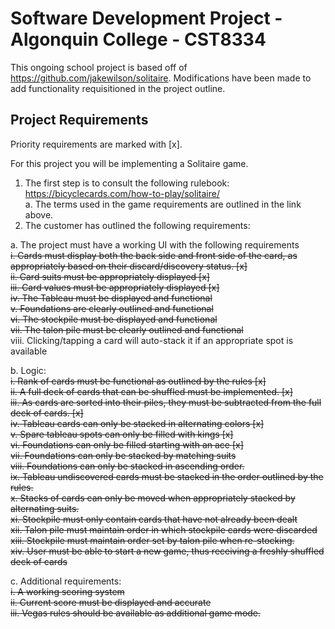 # Software Development Project - Algonquin College - CST8334

This ongoing school project is based off of https://github.com/jakewilson/solitaire. Modifications have been made to add functionality requisitioned in the project outline.

## Project Requirements

Priority requirements are marked with [x].  
  
For this project you will be implementing a Solitaire game.  
1.	The first step is to consult the following rulebook: https://bicyclecards.com/how-to-play/solitaire/  
  a.	The terms used in the game requirements are outlined in the link above.  
2.	The customer has outlined the following requirements:  
 
  a.	The project must have a working UI with the following requirements  
    ~~i.	Cards must display both the back side and front side of the card, as appropriately based on their discard/discovery status. [x]~~  
    ~~ii.	Card suits must be appropriately displayed [x]~~  
    ~~iii.	Card values must be appropriately displayed [x]~~  
    ~~iv.	The Tableau must be displayed and functional~~  
    ~~v.	Foundations are clearly outlined and functional~~  
    ~~vi.	The stockpile must be displayed and functional~~  
    ~~vii.	The talon pile must be clearly outlined and functional~~  
    viii.	Clicking/tapping a card will auto-stack it if an appropriate spot is available  
    
  b.	Logic:  
    ~~i.	Rank of cards must be functional as outlined by the rules [x]~~  
    ~~ii.	A full deck of cards that can be shuffled must be implemented. [x]~~  
    ~~iii.	As cards are sorted into their piles, they must be subtracted from the full deck of cards. [x]~~  
    ~~iv.	Tableau cards can only be stacked in alternating colors [x]~~  
    ~~v.	Spare tableau spots can only be filled with kings [x]~~  
    ~~vi.	Foundations can only be filled starting with an ace [x]~~  
    ~~vii.	Foundations can only be stacked by matching suits~~  
    ~~viii.	Foundations can only be stacked in ascending order.~~  
    ~~ix.	Tableau undiscovered cards must be stacked in the order outlined by the rules.~~  
    ~~x.	Stacks of cards can only be moved when appropriately stacked by alternating suits.~~  
    ~~xi.	Stockpile must only contain cards that have not already been dealt~~  
    ~~xii.	Talon pile must maintain order in which stockpile cards were discarded~~  
    ~~xiii.	Stockpile must maintain order set by talon pile when re-stocking.~~  
    ~~xiv.	User must be able to start a new game, thus receiving a freshly shuffled deck of cards~~  
      
  c.	Additional requirements:  
    ~~i.	A working scoring system~~  
    ~~ii.	Current score must be displayed and accurate~~  
    ~~iii.	Vegas rules should be available as additional game mode.~~  

